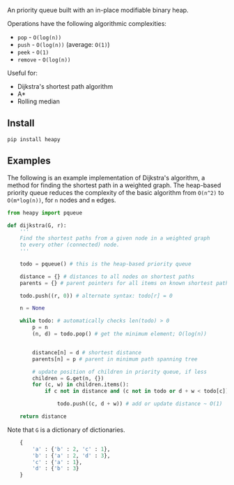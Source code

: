 An priority queue built with an in-place modifiable binary heap.

Operations have the following algorithmic complexities:

* `pop` - `O(log(n))`
* `push` - `O(log(n))` (average: `O(1)`)
* `peek` - `O(1)`
* `remove` - `O(log(n))`

Useful for:

* Dijkstra's shortest path algorithm
* A*
* Rolling median

## Install
`pip install heapy`

## Examples
The following is an example implementation of Dijkstra's algorithm, a method
for finding the shortest path in a weighted graph. The heap-based
priority queue reduces the complexity of the basic algorithm from `O(n^2)`
to `O(m*log(n))`, for `n` nodes and `m` edges.


```python
from heapy import pqueue

def dijkstra(G, r):
	'''
	Find the shortest paths from a given node in a weighted graph
	to every other (connected) node.
	'''

    todo = pqueue() # this is the heap-based priority queue

    distance = {} # distances to all nodes on shortest paths
    parents = {} # parent pointers for all items on known shortest paths

    todo.push((r, 0)) # alternate syntax: todo[r] = 0

    n = None

    while todo: # automatically checks len(todo) > 0
        p = n
        (n, d) = todo.pop() # get the minimum element; O(log(n))


        distance[n] = d # shortest distance
        parents[n] = p # parent in minimum path spanning tree

        # update position of children in priority queue, if less
        children = G.get(n, {})
        for (c, w) in children.items():
            if c not in distance and (c not in todo or d + w < todo[c]):

                todo.push((c, d + w)) # add or update distance ~ O(1)

    return distance
```

Note that `G` is a dictionary of dictionaries.
```python
	{
		'a' : {'b' : 2, 'c' : 1},
		'b' : {'a' : 2, 'd' : 3},
		'c' : {'a' : 1},
		'd' : {'b' : 3}
	}
```
